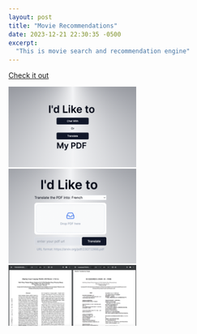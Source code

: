 ```yaml
---
layout: post
title: "Movie Recommendations"
date: 2023-12-21 22:30:35 -0500
excerpt:
  "This is movie search and recommendation engine"
---
```


<!-- src = "/assets/projects/chatpdf-1.png" -->

<a href="https://movie-recommender-awesome.netlify.app">Check it out</a>

<img src="/assets/projects/chatpdf-1.png" width="50%" />
<img src="/assets/projects/chatpdf-2.png" width="50%" />
<img src="/assets/projects/chatpdf-3.png" width="50%" />
